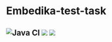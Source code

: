 # Embedika-test-task

![Java CI](https://github.com/6londo9/embedika-test-task/actions/workflows/Java-CI.yml/badge.svg)
<a href="https://codeclimate.com/github/6londo9/embedika-test-task/maintainability"><img src="https://api.codeclimate.com/v1/badges/e438ea8eea518ac89d66/maintainability" /></a>
<a href="https://codeclimate.com/github/6londo9/embedika-test-task/test_coverage"><img src="https://api.codeclimate.com/v1/badges/e438ea8eea518ac89d66/test_coverage" /></a>
---
